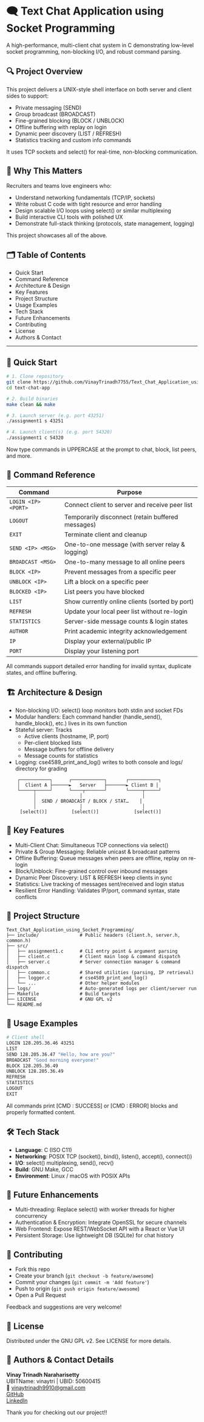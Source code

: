 # 🗨️ Text Chat Application using Socket Programming

A high-performance, multi-client chat system in C demonstrating low-level socket programming, non-blocking I/O, and robust command parsing.

## 🔍 Project Overview
This project delivers a UNIX-style shell interface on both server and client sides to support:

- Private messaging (SEND)
- Group broadcast (BROADCAST)
- Fine-grained blocking (BLOCK / UNBLOCK)
- Offline buffering with replay on login
- Dynamic peer discovery (LIST / REFRESH)
- Statistics tracking and custom info commands

It uses TCP sockets and select() for real-time, non-blocking communication.

## 🎯 Why This Matters
Recruiters and teams love engineers who:

- Understand networking fundamentals (TCP/IP, sockets)
- Write robust C code with tight resource and error handling
- Design scalable I/O loops using select() or similar multiplexing
- Build interactive CLI tools with polished UX
- Demonstrate full-stack thinking (protocols, state management, logging)

This project showcases all of the above.

## 🗂 Table of Contents
- Quick Start
- Command Reference
- Architecture & Design
- Key Features
- Project Structure
- Usage Examples
- Tech Stack
- Future Enhancements
- Contributing
- License
- Authors & Contact

---

## 🔧 Quick Start
```bash
# 1. Clone repository
git clone https://github.com/VinayTrinadh7755/Text_Chat_Application_using_Socket_Programming.git
cd text-chat-app

# 2. Build binaries
make clean && make

# 3. Launch server (e.g. port 43251)
./assignment1 s 43251

# 4. Launch client(s) (e.g. port 54320)
./assignment1 c 54320
```
Now type commands in UPPERCASE at the prompt to chat, block, list peers, and more.

## 📜 Command Reference

| Command           | Purpose |
|------------------|---------|
| `LOGIN <IP> <PORT>` | Connect client to server and receive peer list |
| `LOGOUT`           | Temporarily disconnect (retain buffered messages) |
| `EXIT`             | Terminate client and cleanup |
| `SEND <IP> <MSG>`  | One-to-one message (with server relay & logging) |
| `BROADCAST <MSG>`  | One-to-many message to all online peers |
| `BLOCK <IP>`       | Prevent messages from a specific peer |
| `UNBLOCK <IP>`     | Lift a block on a specific peer |
| `BLOCKED <IP>`     | List peers you have blocked |
| `LIST`             | Show currently online clients (sorted by port) |
| `REFRESH`          | Update your local peer list without re-login |
| `STATISTICS`       | Server-side message counts & login states |
| `AUTHOR`           | Print academic integrity acknowledgement |
| `IP`               | Display your external/public IP |
| `PORT`             | Display your listening port |

All commands support detailed error handling for invalid syntax, duplicate states, and offline buffering.

## 🏗 Architecture & Design

- Non-blocking I/O: select() loop monitors both stdin and socket FDs
- Modular handlers: Each command handler (handle_send(), handle_block(), etc.) lives in its own function
- Stateful server: Tracks
  - Active clients (hostname, IP, port)
  - Per-client blocked lists
  - Message buffers for offline delivery
  - Message counts for statistics
- Logging: cse4589_print_and_log() writes to both console and logs/ directory for grading

```
    ┌───────────┐      ┌────────────┐       ┌───────────┐
    │  Client A ├──────►   Server   ├───────► Client B │
    └─────┬─────┘      └────┬───────┘       └─────┬─────┘
          │                │                      │
          │  SEND / BROADCAST / BLOCK / STAT…    │
          │                │                      │
     [select()]         [select()]             [select()]
```

## 🔑 Key Features

- Multi-Client Chat: Simultaneous TCP connections via select()
- Private & Group Messaging: Reliable unicast & broadcast patterns
- Offline Buffering: Queue messages when peers are offline, replay on re-login
- Block/Unblock: Fine-grained control over inbound messages
- Dynamic Peer Discovery: LIST & REFRESH keep clients in sync
- Statistics: Live tracking of messages sent/received and login status
- Resilient Error Handling: Validates IP/port, command syntax, state conflicts

## 📁 Project Structure

```
Text_Chat_Application_using_Socket_Programming/
├── include/               # Public headers (client.h, server.h, common.h)
├── src/
│   ├── assignment1.c      # CLI entry point & argument parsing
│   ├── client.c           # Client main loop & command dispatch
│   ├── server.c           # Server connection manager & command dispatch
│   ├── common.c           # Shared utilities (parsing, IP retrieval)
│   ├── logger.c           # cse4589_print_and_log()
│   └── ...                # Other helper modules
├── logs/                  # Auto-generated logs per client/server run
├── Makefile               # Build targets
├── LICENSE                # GNU GPL v2
└── README.md
```

## 🚀 Usage Examples

```bash
# Client shell
LOGIN 128.205.36.46 43251
LIST
SEND 128.205.36.47 "Hello, how are you?"
BROADCAST "Good morning everyone!"
BLOCK 128.205.36.49
UNBLOCK 128.205.36.49
REFRESH
STATISTICS
LOGOUT
EXIT
```

All commands print [CMD : SUCCESS] or [CMD : ERROR] blocks and properly formatted content.

## 🛠 Tech Stack

- **Language**: C (ISO C11)
- **Networking**: POSIX TCP (socket(), bind(), listen(), accept(), connect())
- **I/O**: select() multiplexing, send(), recv()
- **Build**: GNU Make, GCC
- **Environment**: Linux / macOS with POSIX APIs

## 🌱 Future Enhancements

- Multi-threading: Replace select() with worker threads for higher concurrency
- Authentication & Encryption: Integrate OpenSSL for secure channels
- Web Frontend: Expose REST/WebSocket API with a React or Vue UI
- Persistent Storage: Use lightweight DB (SQLite) for chat history

## 🤝 Contributing

- Fork this repo
- Create your branch (`git checkout -b feature/awesome`)
- Commit your changes (`git commit -m 'Add feature'`)
- Push to origin (`git push origin feature/awesome`)
- Open a Pull Request

Feedback and suggestions are very welcome!

## 📜 License

Distributed under the GNU GPL v2. See LICENSE for more details.

## 👥 Authors & Contact Details

**Vinay Trinadh Naraharisetty**  
UBITName: vinaytri | UBID: 50600415  
📧 vinaytrinadh9910@gmail.com  
[GitHub](https://github.com/VinayTrinadh7755)  
[LinkedIn](www.linkedin.com/in/vinay-trinadh-naraharisetty)

Thank you for checking out our project!!
